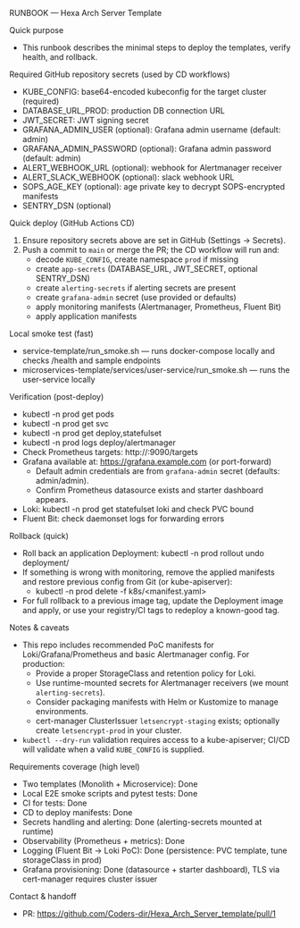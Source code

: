 RUNBOOK — Hexa Arch Server Template

Quick purpose
- This runbook describes the minimal steps to deploy the templates, verify health, and rollback.

Required GitHub repository secrets (used by CD workflows)
- KUBE_CONFIG: base64-encoded kubeconfig for the target cluster (required)
- DATABASE_URL_PROD: production DB connection URL
- JWT_SECRET: JWT signing secret
- GRAFANA_ADMIN_USER (optional): Grafana admin username (default: admin)
- GRAFANA_ADMIN_PASSWORD (optional): Grafana admin password (default: admin)
- ALERT_WEBHOOK_URL (optional): webhook for Alertmanager receiver
- ALERT_SLACK_WEBHOOK (optional): slack webhook URL
- SOPS_AGE_KEY (optional): age private key to decrypt SOPS-encrypted manifests
- SENTRY_DSN (optional)

Quick deploy (GitHub Actions CD)
1. Ensure repository secrets above are set in GitHub (Settings → Secrets).
2. Push a commit to `main` or merge the PR; the CD workflow will run and:
   - decode `KUBE_CONFIG`, create namespace `prod` if missing
   - create `app-secrets` (DATABASE_URL, JWT_SECRET, optional SENTRY_DSN)
   - create `alerting-secrets` if alerting secrets are present
   - create `grafana-admin` secret (use provided or defaults)
   - apply monitoring manifests (Alertmanager, Prometheus, Fluent Bit)
   - apply application manifests

Local smoke test (fast)
- service-template/run_smoke.sh — runs docker-compose locally and checks /health and sample endpoints
- microservices-template/services/user-service/run_smoke.sh — runs the user-service locally

Verification (post-deploy)
- kubectl -n prod get pods
- kubectl -n prod get svc
- kubectl -n prod get deploy,statefulset
- kubectl -n prod logs deploy/alertmanager
- Check Prometheus targets: http://<prometheus-service>:9090/targets
- Grafana available at: https://grafana.example.com (or port-forward)
  - Default admin credentials are from `grafana-admin` secret (defaults: admin/admin).
  - Confirm Prometheus datasource exists and starter dashboard appears.
- Loki: kubectl -n prod get statefulset loki and check PVC bound
- Fluent Bit: check daemonset logs for forwarding errors

Rollback (quick)
- Roll back an application Deployment: kubectl -n prod rollout undo deployment/<name>
- If something is wrong with monitoring, remove the applied manifests and restore previous config from Git (or kube-apiserver):
  - kubectl -n prod delete -f k8s/<manifest.yaml>
- For full rollback to a previous image tag, update the Deployment image and apply, or use your registry/CI tags to redeploy a known-good tag.

Notes & caveats
- This repo includes recommended PoC manifests for Loki/Grafana/Prometheus and basic Alertmanager config. For production:
  - Provide a proper StorageClass and retention policy for Loki.
  - Use runtime-mounted secrets for Alertmanager receivers (we mount `alerting-secrets`).
  - Consider packaging manifests with Helm or Kustomize to manage environments.
  - cert-manager ClusterIssuer `letsencrypt-staging` exists; optionally create `letsencrypt-prod` in your cluster.
- `kubectl --dry-run` validation requires access to a kube-apiserver; CI/CD will validate when a valid `KUBE_CONFIG` is supplied.

Requirements coverage (high level)
- Two templates (Monolith + Microservice): Done
- Local E2E smoke scripts and pytest tests: Done
- CI for tests: Done
- CD to deploy manifests: Done
- Secrets handling and alerting: Done (alerting-secrets mounted at runtime)
- Observability (Prometheus + metrics): Done
- Logging (Fluent Bit -> Loki PoC): Done (persistence: PVC template, tune storageClass in prod)
- Grafana provisioning: Done (datasource + starter dashboard), TLS via cert-manager requires cluster issuer

Contact & handoff
- PR: https://github.com/Coders-dir/Hexa_Arch_Server_template/pull/1
